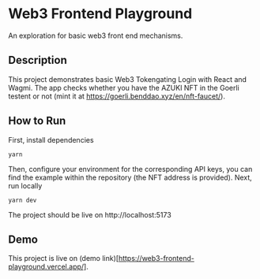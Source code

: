 # Web3 Frontend Playground

An exploration for basic web3 front end mechanisms.

## Description

This project demonstrates basic Web3 Tokengating Login with React and Wagmi. The app checks whether you have the AZUKI NFT in the Goerli testent or not (mint it at https://goerli.benddao.xyz/en/nft-faucet/).

## How to Run

First, install dependencies

```
yarn
```

Then, configure your environment for the corresponding API keys, you can find the example within the repository (the NFT address is provided).
Next, run locally

```
yarn dev
```

The project should be live on http://localhost:5173

## Demo

This project is live on (demo link)[https://web3-frontend-playground.vercel.app/].
